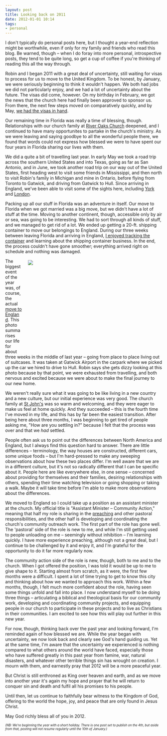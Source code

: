 ```yaml
---
layout: post
title: Looking back on 2011
date: 2012-01-01 10:14
tags:
- personal
---
```

<p>I don't typically do personal posts here, but I thought a year-end reflection might be worthwhile, even if only for my family and friends who read this blog. Be warned, though &ndash; when I do foray into more personal, introspective posts, they tend to be quite long, so get a cup of coffee if you're thinking of reading this all the way through.</p>
<p>Robin and I began 2011 with a great deal of uncertainty, still waiting for visas to process for us to move to the United Kingdom. To be honest, by January, we were seriously beginning to think it wouldn't happen. We both had jobs we did not particularly enjoy, and we had a lot of uncertainty about the future. The visas did come, however. On my birthday in February, we got the news that the church here had finally been approved to sponsor us. From there, the next few steps moved on comparatively quickly, and by May, <a href="http://jakebelder.com/54424829">we had the visas in hand</a>.</p>
<p>Our remaining time in Florida was really a time of blessing, though. Relationships with our church family at <a href="http://www.riveroakschurch.com">River Oaks Church</a> deepened, and I continued to have many opportunites to partake in the church's ministry. As we were leaving and saying goodbye to all the wonderful people there, we found that words could not express how blessed we were to have spent our four years in Florida sharing our lives with them.</p>
<p>We did a quite a bit of travelling last year. In early May we took a road trip across the southern United States and into Texas, going as far as San Antonio, and in June, we took another road trip on our way out of the United States, first heading west to visit some friends in Mississippi, and then north to visit Robin's family in Michigan and mine in Ontario, before flying from Toronto to Gatwick, and driving from Gatwick to Hull. Since arriving in England, we've been able to visit some of the sights here, including <a href="http://5hoursahead.posterous.com/old-york-as-contrasted-with-new-york-or-as-th">York</a> and <a href="http://5hoursahead.posterous.com/were-going-to-london-baby-joey">London</a>.</p>
<p>Packing up all our stuff in Florida was an adventure in itself. Our move to Florida when we got married was a big move, but we didn't have a lot of stuff at the time. Moving to another continent, though, accessible only by air or sea, was going to be interesting. We had to sort through all kinds of stuff, and we managed to get rid of a lot. We ended up getting a 20-ft. shipping container to move our belongings to England. During our three weeks between leaving Florida and arriving in England, <a href="http://jakebelder.com/shipping-containers">I enjoyed tracking the container</a> and learning about the shipping container business. In the end, the process couldn't have gone smoother; everything arrived right on schedule and nothing was damaged.</p>
<div style="float: right; margin: 5px 1px 0px 20px; width: 430px; height: 287px;"><img src="https://dl.dropbox.com/u/3897986/Jake%20Blog%20Images/gatwick.jpg" /></div>
<p>The biggest event of the year was, of course, the actual <a href="http://jakebelder.com/now-in-england">move to England</a>. This photo summarises our life for about three weeks in the middle of last year &ndash; going from place to place living out of suitcases. It was taken at Gatwick Airport in the carpark where we picked up the car we hired to drive to Hull. Robin says she gets dizzy looking at this photo because by that point, we were exhausted from travelling, and both nervous and excited because we were about to make the final journey to our new home.</p>
<p>We weren't really sure what it was going to be like living in a new country and a new culture, but our initial experience was very good. The church family at <a href="http://www.stjohnnewland.org.uk">St John's</a> was so warm and welcoming, and they were eager to make us feel at home quickly. And they succeeded &ndash; this is the fourth time I've moved in my life, and this has by far been the easiest transition. After being here about three months, I was beginning to get tired of people asking me, "How are you settling in?" because I felt that the process was over and that we <em>had</em> settled.</p>
<p>People often ask us to point out the differences between North America and England, but I always find this question hard to answer. There are little differences &ndash; terminology, the way houses are constructed, different cars, some unique foods &ndash; but I'm hard-pressed to make any sweeping observations about how these two places differ. I'm well aware that we are in a different culture, but it's not so radically different that I can be specific about it. People here are like everywhere else, in one sense &ndash; concerned about providing for themselves and their families, desiring relationships with others, spending their time watching television or going shopping or taking a walk. Maybe it will take time before I'm able to make more observations about the differences.</p>
<p>We moved to England so I could take up a position as an assistant minister at the church. My official title is "Assistant Minister &ndash; Community Action," meaning that half my role is sharing in the <a href="http://stjohnnewland.org.uk/sermons.asp?title=&amp;bk=&amp;auth=Jake+Belder&amp;month=&amp;yr=&amp;sid=">preaching</a> and other pastoral responsibilities, and the other half is developing and coordinating the church's community outreach work. The first part of the role has gone well. The 'pastoral' side of the role is new to me, and while I'm still getting used to people unloading on me &ndash; seemingly without inhibition &ndash; I'm learning quickly. I have more experience preaching, although not a great deal, but I continue to be challenged by it and enjoy it, and I'm grateful for the opportunity to do it far more regularly now.</p>
<p>The community action side of the role is new, though, both to me and to the church. When I got offered the position, I was told it would be up to me to give shape to it. Starting almost from scratch, as it were, the first few months were a difficult. I spent a lot of time trying to get to know this city and thinking about how we wanted to approach this work. Within a few months, though, I felt much more confident about the role, having seen some things unfold and fall into place. I now understand myself to be doing three things &ndash; articulating a biblical and theological basis for our community work, developing and coordinating community projects, and equipping people in our church to participate in these projects and to live as Christians in their communities. I am excited to see how this will play out further in this new year.</p>
<p>For now, though, thinking back over the past year and looking forward, I'm reminded again of how blessed we are. While the year began with uncertainty, we now look back and clearly see God's hand guiding us. Yet at the same time, I'm aware that the uncertainty we experienced is nothing compared to what others around the world have faced, especially those who have suffered greatly in this past year from famine, war, natural disasters, and whatever other terrible things sin has wrought on creation. I mourn with them, and earnestly pray that 2012 will be a more peaceful year.</p>
<p>But Christ is still enthroned as King over heaven and earth, and as we move into another year it's again my hope and prayer that he will return to conquer sin and death and fulfil all his promises to his people.</p>
<p>Until then, let us continue to faithfully bear witness to the Kingdom of God, offering to the world the hope, joy, and peace that are only found in Jesus Christ.</p>
<p>May God richly bless all of you in 2012.</p>

<em><span style="font-size: x-small;">(NB: We're beginning the year with a short holiday. There is one post set to publish on the 4th, but aside from that, posting will not resume regularly until the 10th of January.)</span></em>
